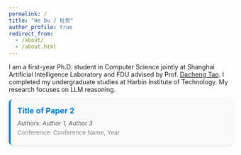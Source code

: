 ```yaml
---
permalink: /
title: "He Du / 杜贺"
author_profile: true
redirect_from: 
  - /about/
  - /about.html
---
```


I am a first-year Ph.D. student in Computer Science jointly at Shanghai Artificial Intelligence Laboratory and FDU advised by Prof. [Dacheng Tao](https://dr.ntu.edu.sg/cris/rp/rp02343). I completed my undergraduate studies at Harbin Institute of Technology. My research focuses on LLM reasoning.

<style>
/* 粘贴优化后的 CSS */
.publication {
  background-color: #f9f9f9;
  border-left: 4px solid #007acc;
  padding: 15px;
  margin-bottom: 20px;
  border-radius: 8px;
  box-shadow: 0 2px 8px rgba(0, 0, 0, 0.1);
}

.publication h3 {
  font-size: 1.25em;
  margin: 0 0 10px 0;
}

.publication h3 a {
  text-decoration: none;
  color: #007acc;
  font-weight: bold;
}

.publication h3 a:hover {
  text-decoration: underline;
}

.publication .authors,
.publication .conference {
  font-size: 0.95em;
  color: #555;
  margin: 5px 0;
}

.publication .authors {
  font-style: italic;
}

.publication .conference {
  color: #888;
}
</style>
<div class="publication">
  <h3><a href="URL" target="_blank">Title of Paper 2</a></h3>
  <p class="authors">Authors: Author 1, Author 3</p>
  <p class="conference">Conference: Conference Name, Year</p>
</div>
